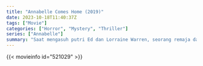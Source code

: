 ```yaml
---
title: "Annabelle Comes Home (2019)"
date: 2023-10-18T11:40:37Z
tags: ["Movie"]
categories: ["Horror", "Mystery", "Thriller"]
series: ["Annabelle"]
summary: "Saat mengasuh putri Ed dan Lorraine Warren, seorang remaja dan temannya tanpa sadar membangunkan roh jahat yang terperangkap di dalam boneka."
---
```



  <mux-player stream-type="on-demand"
  src="https://kp3d-my.sharepoint.com/personal/ryoo_kp3d_onmicrosoft_com/_layouts/15/download.aspx?share=EWKwLiCSqW1KtNRF31vSTFkBZDd9kxfQ_sfA2MqUpjBHYA" prefer-playback="mse" controls>
 
  </mux-player>
  

{{< movieinfo id="521029" >}}

  <script src="https://cdn.jsdelivr.net/npm/@mux/mux-player"></script>
  
   <script type="application/ld+json">
 {
  "@context": "https://schema.org/",
  "@type": "VideoObject",
  "name": "Annabelle Comes Home (2019)",
  "contentUrl": "https://stream.mux.com/Rsta2I43FrOeJkLGN8q1IMjeKnlyF00KjwMchRYG98Qc.m3u8",
  "contentUrl": "https://stream.mux.com/dob00FJ8DWT7JaXOMwB5WebCvLS001gqQLzPqUQYEuIqs.m3u8",
  "thumbnailUrl": "https://www.themoviedb.org/t/p/original/iaJakHS2qPkbRY4KHB7E3NmVb7w.jpg?width=314&fit_mode=preserve&time=25",
  "uploadDate": "2023-10-18T11:40:37Z",
}

</script>